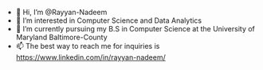 - 👋 Hi, I’m @Rayyan-Nadeem
- 👀 I’m interested in Computer Science and Data Analytics
- 🌱 I’m currently pursuing my B.S in Computer Science at the University of Maryland Baltimore-County
- 📫 The best way to reach me for inquiries is https://www.linkedin.com/in/rayyan-nadeem/

<!---
Rayyan-Nadeem/Rayyan-Nadeem is a ✨ special ✨ repository because its `README.md` (this file) appears on your GitHub profile.
You can click the Preview link to take a look at your changes.
--->
